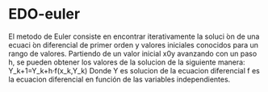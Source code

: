 # EDO-euler
El metodo de Euler consiste en encontrar iterativamente la soluci ́on de una ecuaci ́on diferencial de primer orden y valores iniciales conocidos para un rango de valores. Partiendo de un valor inicial x0y avanzando con un paso h, se pueden obtener los valores de la solucion de la siguiente manera:
Y_k+1=Y_k+h·f(x_k,Y_k)
Donde Y es  solucion de la ecuacion diferencial f es la ecuacion diferencial en función de las variables independientes.
